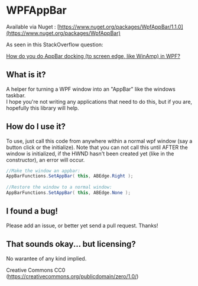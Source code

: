 WPFAppBar 
=========

Available via Nuget : [https://www.nuget.org/packages/WpfAppBar/1.1.0](https://www.nuget.org/packages/WpfAppBar)

As seen in this StackOverflow question:

[How do you do AppBar docking (to screen edge, like WinAmp) in WPF?](http://stackoverflow.com/q/75785/12643)


What is it?
----------
A helper for turning a WPF window into an "AppBar" like the windows taskbar.  
I hope you're not writing any applications that need to do this, but if you 
are, hopefully this library will help.


How do I use it?
----------------
To use, just call this code from anywhere within a normal wpf window (say a button click or the initialize). Note that you can not call this until AFTER the window is initialized, if the HWND hasn't been created yet (like in the constructor), an error will occur.


```C#
//Make the window an appbar:
AppBarFunctions.SetAppBar( this, ABEdge.Right );
  
//Restore the window to a normal window:
AppBarFunctions.SetAppBar( this, ABEdge.None );
```

I found a bug!
--------------
Please add an issue, or better yet send a pull request. 
Thanks!



That sounds okay... but licensing?
----------------------------------

No warantee of any kind implied.

Creative Commons CC0 (https://creativecommons.org/publicdomain/zero/1.0/)

